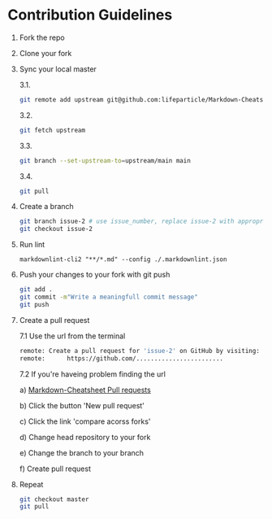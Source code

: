 # Contribution Guidelines

1. Fork the repo
2. Clone your fork
3. Sync your local master

    3.1.

    ```bash
    git remote add upstream git@github.com:lifeparticle/Markdown-Cheatsheet.git
    ```

    3.2.

    ```bash
    git fetch upstream
    ```

    3.3.

    ```bash
    git branch --set-upstream-to=upstream/main main
    ```

    3.4.

    ```bash
    git pull
    ```

4. Create a branch

    ```bash
    git branch issue-2 # use issue_number, replace issue-2 with appropriate branch name
    git checkout issue-2
    ```

5. Run lint

    ```shell
    markdownlint-cli2 "**/*.md" --config ./.markdownlint.json
    ```

6. Push your changes to your fork with git push

    ```bash
    git add .
    git commit -m"Write a meaningfull commit message"
    git push
    ```

7. Create a pull request

    7.1 Use the url from the terminal

    ```bash
    remote: Create a pull request for 'issue-2' on GitHub by visiting:
    remote:      https://github.com/........................
    ```

   7.2 If you're haveing problem finding the url

      a) [Markdown-Cheatsheet Pull requests](https://github.com/lifeparticle/Markdown-Cheatsheet/pulls)

      b) Click the button 'New pull request'

      c) Click the link 'compare acorss forks'

      d) Change head repository to your fork

      e) Change the branch to your branch

      f) Create pull request

8. Repeat

   ```bash
   git checkout master
   git pull
   ```
